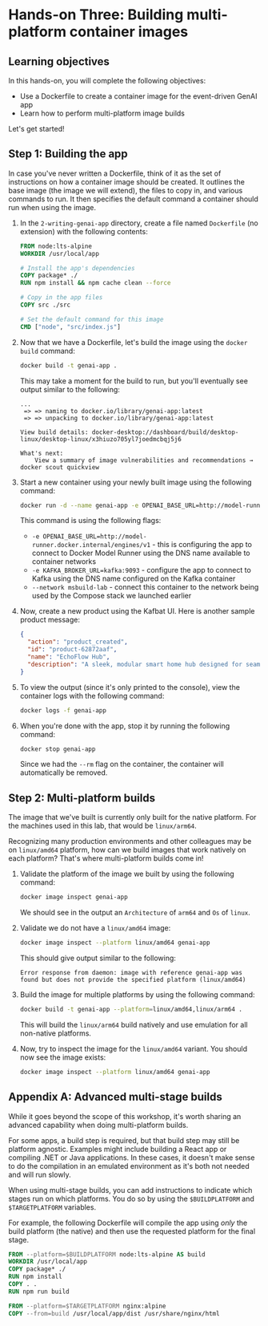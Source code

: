 # Hands-on Three: Building multi-platform container images

## Learning objectives

In this hands-on, you will complete the following objectives:

- Use a Dockerfile to create a container image for the event-driven GenAI app
- Learn how to perform multi-platform image builds

Let's get started!

## Step 1: Building the app

In case you've never written a Dockerfile, think of it as the set of instructions on how a container image should be created. It outlines the base image (the image we will extend), the files to copy in, and various commands to run. It then specifies the default command a container should run when using the image.

1. In the `2-writing-genai-app` directory, create a file named `Dockerfile` (no extension) with the following contents:

    ```dockerfile
    FROM node:lts-alpine
    WORKDIR /usr/local/app

    # Install the app's dependencies
    COPY package* ./
    RUN npm install && npm cache clean --force

    # Copy in the app files
    COPY src ./src

    # Set the default command for this image
    CMD ["node", "src/index.js"]
    ```

2. Now that we have a Dockerfile, let's build the image using the `docker build` command:

    ```bash
    docker build -t genai-app .
    ```

    This may take a moment for the build to run, but you'll eventually see output similar to the following:

    ```console
    ...
     => => naming to docker.io/library/genai-app:latest
     => => unpacking to docker.io/library/genai-app:latest

    View build details: docker-desktop://dashboard/build/desktop-linux/desktop-linux/x3hiuzo705yl7joedmcbqj5j6

    What's next:
        View a summary of image vulnerabilities and recommendations → docker scout quickview 
    ```

3. Start a new container using your newly built image using the following command:

    ```bash
    docker run -d --name genai-app -e OPENAI_BASE_URL=http://model-runner.docker.internal/engines/v1 -e KAFKA_BROKER_URL=kafka:9093 --network msbuild-lab genai-app
    ```

    This command is using the following flags:

    - `-e OPENAI_BASE_URL=http://model-runner.docker.internal/engines/v1` - this is configuring the app to connect to Docker Model Runner using the DNS name available to container networks
    - `-e KAFKA_BROKER_URL=kafka:9093` - configure the app to connect to Kafka using the DNS name configured on the Kafka container
    - `--network msbuild-lab` - connect this container to the network being used by the Compose stack we launched earlier
    
4. Now, create a new product using the Kafbat UI. Here is another sample product message:

    ```json
    {
      "action": "product_created",
      "id": "product-62872aaf",
      "name": "EchoFlow Hub",
      "description": "A sleek, modular smart home hub designed for seamless integration with your Microsoft ecosystem. EchoFlow learns your routines, anticipates your needs, and dynamically adjusts your smart devices – lighting, entertainment, climate – all controlled through intuitive voice commands and a minimalist, customizable touchscreen interface. Featuring exclusive Microsoft Mesh support for immersive collaborative experiences within your home."
    }
    ```

5. To view the output (since it's only printed to the console), view the container logs with the following command:

    ```bash
    docker logs -f genai-app
    ```

6. When you're done with the app, stop it by running the following command:

    ```bash
    docker stop genai-app
    ```

    Since we had the `--rm` flag on the container, the container will automatically be removed.

## Step 2: Multi-platform builds

The image that we've built is currently only built for the native platform. For the machines used in this lab, that would be `linux/arm64`. 

Recognizing many production environments and other colleagues may be on `linux/amd64` platform, how can we build images that work natively on each platform? That's where multi-platform builds come in!

1. Validate the platform of the image we built by using the following command:

    ```bash
    docker image inspect genai-app
    ```

    We should see in the output an `Architecture` of `arm64` and `Os` of `linux`.

2. Validate we do not have a `linux/amd64` image:

    ```bash
    docker image inspect --platform linux/amd64 genai-app
    ```

    This should give output similar to the following:

    ```console
    Error response from daemon: image with reference genai-app was found but does not provide the specified platform (linux/amd64)
    ```

3. Build the image for multiple platforms by using the following command:

    ```bash
    docker build -t genai-app --platform=linux/amd64,linux/arm64 .
    ```

    This will build the `linux/arm64` build natively and use emulation for all non-native platforms.

4. Now, try to inspect the image for the `linux/amd64` variant. You should now see the image exists:

    ```bash
    docker image inspect --platform linux/amd64 genai-app
    ```

## Appendix A: Advanced multi-stage builds

While it goes beyond the scope of this workshop, it's worth sharing an advanced capability when doing multi-platform builds.

For some apps, a build step is required, but that build step may still be platform agnostic. Examples might include building a React app or compiling .NET or Java applications. In these cases, it doesn't make sense to do the compilation in an emulated environment as it's both not needed and will run slowly.

When using multi-stage builds, you can add instructions to indicate which stages run on which platforms. You do so by using the `$BUILDPLATFORM` and `$TARGETPLATFORM` variables.

For example, the following Dockerfile will compile the app using _only_ the build platform (the native) and then use the requested platform for the final stage.

```dockerfile
FROM --platform=$BUILDPLATFORM node:lts-alpine AS build
WORKDIR /usr/local/app
COPY package* ./
RUN npm install
COPY . .
RUN npm run build

FROM --platform=$TARGETPLATFORM nginx:alpine
COPY --from=build /usr/local/app/dist /usr/share/nginx/html
```
